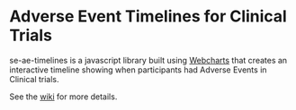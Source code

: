 # Adverse Event Timelines for Clinical Trials
se-ae-timelines is a javascript library built using [Webcharts](https://github.com/RhoInc/Webcharts) that creates an interactive timeline showing when participants had Adverse Events in Clinical trials. 

See the [wiki](https://github.com/RhoInc/se-ae-timelines/wiki) for more details.
